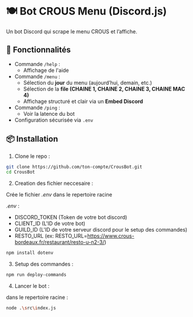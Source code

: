 # 🍽️ Bot CROUS Menu (Discord.js)

Un bot Discord qui scrape le menu CROUS et l’affiche.

## 🚀 Fonctionnalités

- Commande `/help` :
  - Affichage de l'aide
- Commande `/menu` :
  - Sélection du **jour** du menu (aujourd’hui, demain, etc.)
  - Sélection de la **file (CHAINE 1, CHAINE 2, CHAINE 3, CHAINE MAC 4)**
  - Affichage structuré et clair via un **Embed Discord**
- Commande `/ping` :
  - Voir la latence du bot
- Configuration sécurisée via `.env`

## 📦 Installation

1. Clone le repo :

```bash
git clone https://github.com/ton-compte/CrousBot.git
cd CrousBot
```

2. Creation des fichier neccesaire :

Crée le fichier *.env* dans le repertoire racine

*.env* :
- DISCORD_TOKEN (Token de votre bot discord)
- CLIENT_ID (L'ID de votre bot)
- GUILD_ID (L'ID de votre serveur discord pour le setup des commandes)
- RESTO_URL (ex: RESTO_URL=https://www.crous-bordeaux.fr/restaurant/resto-u-n2-3/)

```bash
npm install dotenv
```

3. Setup des commandes :

```bash
npm run deploy-commands
```

4. Lancer le bot :

dans le repertoire racine :
```bash
node .\src\index.js
```
